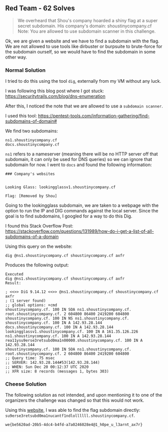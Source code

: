 
## Red Team - 62 Solves

> We overheard that Shou's company hoarded a shiny flag at a super secret subdomain. His company's domain: shoustinycompany.cf Note: You are allowed to use subdomain scanner in this challenge.


Ok, we are given a website and we have to find a subdomain with the flag. We are not allowed to use tools like dirbuster or burpsuite to brute-force for the subdomain ourself, so we would have to find the subdomain in some other way.

### Normal Solution
I tried to do this using the tool ``dig``, externally from my VM without any luck.

I was following this blog post where I got stuck: https://securitytrails.com/blog/dns-enumeration

After this, I noticed the note that we are allowed to use a ``subdomain scanner``. 

I used this tool: https://pentest-tools.com/information-gathering/find-subdomains-of-domain#

We find two subdomains:

```
ns1.shoustinycompany.cf
docs.shoustinycompany.cf
```

``ns1`` refers to a nameserver (meaning there will be no HTTP server off that subdomain, it can only be used for DNS queries) so we can ignore that subdomain for now. I went to ``docs`` and found the following information:

```
### Company's websites


Looking Glass: lookingglassv1.shoustinycompany.cf

Flag: [Removed by Shou]
```

Going to the lookingglass subdomain, we are taken to a webpage with the option to run the IP and DIG commands against the local server. Since the goal is to find subdomains, I googled for a way to do this Dig.

I found this Stack Overflow Post: https://stackoverflow.com/questions/131989/how-do-i-get-a-list-of-all-subdomains-of-a-domain

Using this query on the website: 

```
dig @ns1.shoustinycompany.cf shoustinycompany.cf axfr
```

Produces the following output:

```
Executed
dig @ns1.shoustinycompany.cf shoustinycompany.cf axfr
Result:

; <<>> DiG 9.14.12 <<>> @ns1.shoustinycompany.cf shoustinycompany.cf axfr
; (1 server found)
;; global options: +cmd
shoustinycompany.cf. 100 IN SOA ns1.shoustinycompany.cf. root.shoustinycompany.cf. 2 604800 86400 2419200 604800
shoustinycompany.cf. 100 IN NS ns1.shoustinycompany.cf.
shoustinycompany.cf. 100 IN A 142.93.28.144
docs.shoustinycompany.cf. 100 IN A 142.93.28.144
lookingglassv1.shoustinycompany.cf. 100 IN A 161.35.126.226
ns1.shoustinycompany.cf. 100 IN A 142.93.28.144
rea11ysu9erse3retsubd0ma1n00000.shoustinycompany.cf. 100 IN A 142.93.28.144
shoustinycompany.cf. 100 IN SOA ns1.shoustinycompany.cf. root.shoustinycompany.cf. 2 604800 86400 2419200 604800
;; Query time: 75 msec
;; SERVER: 142.93.28.144#53(142.93.28.144)
;; WHEN: Sun Dec 20 00:12:37 UTC 2020
;; XFR size: 8 records (messages 1, bytes 303)
```

### Cheese Solution

The following solution as not intended, and upon mentioning it to one of the organizers the challenge was changed so that this would not work.

Using this [website](https://www.nmmapper.com/sys/tools/subdomainfinder/), I was able to find the flag subdomain directly: ``su9erse3retsubd0ma1nucantf1ndlollllll.shoustinycompany.cf``.

```
we{be5620ad-20b5-4dc4-b4fd-a7a0246028e4@1_h0pe_u_l3arnt_ax7r}
```